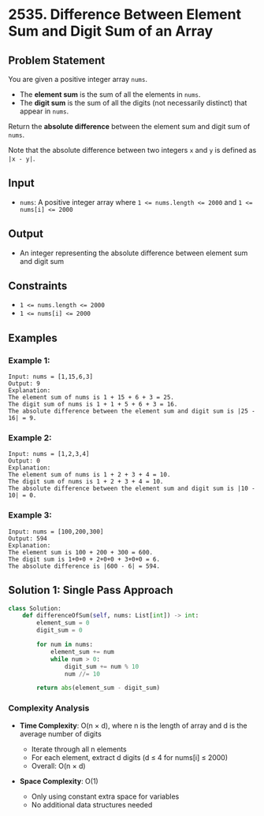 # 2535. Difference Between Element Sum and Digit Sum of an Array

## Problem Statement

You are given a positive integer array `nums`.

* The **element sum** is the sum of all the elements in `nums`.
* The **digit sum** is the sum of all the digits (not necessarily distinct) that appear in `nums`.

Return the **absolute difference** between the element sum and digit sum of `nums`.

Note that the absolute difference between two integers `x` and `y` is defined as `|x - y|`.

## Input
* `nums`: A positive integer array where `1 <= nums.length <= 2000` and `1 <= nums[i] <= 2000`

## Output
* An integer representing the absolute difference between element sum and digit sum

## Constraints
* `1 <= nums.length <= 2000`
* `1 <= nums[i] <= 2000`

## Examples

### Example 1:
```
Input: nums = [1,15,6,3]
Output: 9
Explanation: 
The element sum of nums is 1 + 15 + 6 + 3 = 25.
The digit sum of nums is 1 + 1 + 5 + 6 + 3 = 16.
The absolute difference between the element sum and digit sum is |25 - 16| = 9.
```

### Example 2:
```
Input: nums = [1,2,3,4]
Output: 0
Explanation:
The element sum of nums is 1 + 2 + 3 + 4 = 10.
The digit sum of nums is 1 + 2 + 3 + 4 = 10.
The absolute difference between the element sum and digit sum is |10 - 10| = 0.
```

### Example 3:
```
Input: nums = [100,200,300]
Output: 594
Explanation:
The element sum is 100 + 200 + 300 = 600.
The digit sum is 1+0+0 + 2+0+0 + 3+0+0 = 6.
The absolute difference is |600 - 6| = 594.
```

## Solution 1: Single Pass Approach

```python
class Solution:
    def differenceOfSum(self, nums: List[int]) -> int:
        element_sum = 0
        digit_sum = 0

        for num in nums:
            element_sum += num
            while num > 0:
                digit_sum += num % 10
                num //= 10

        return abs(element_sum - digit_sum)
```

### Complexity Analysis

- **Time Complexity**: O(n × d), where n is the length of array and d is the average number of digits
  - Iterate through all n elements
  - For each element, extract d digits (d ≤ 4 for nums[i] ≤ 2000)
  - Overall: O(n × d)

- **Space Complexity**: O(1)
  - Only using constant extra space for variables
  - No additional data structures needed
